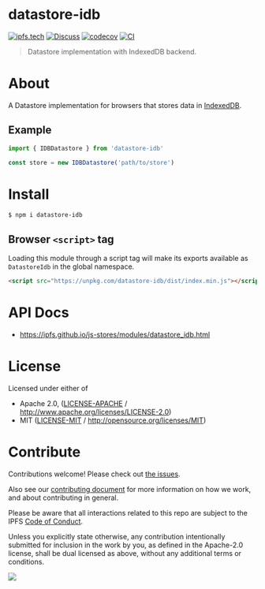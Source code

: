 # datastore-idb

[![ipfs.tech](https://img.shields.io/badge/project-IPFS-blue.svg?style=flat-square)](https://ipfs.tech)
[![Discuss](https://img.shields.io/discourse/https/discuss.ipfs.tech/posts.svg?style=flat-square)](https://discuss.ipfs.tech)
[![codecov](https://img.shields.io/codecov/c/github/ipfs/js-stores.svg?style=flat-square)](https://codecov.io/gh/ipfs/js-stores)
[![CI](https://img.shields.io/github/actions/workflow/status/ipfs/js-stores/js-test-and-release.yml?branch=main\&style=flat-square)](https://github.com/ipfs/js-stores/actions/workflows/js-test-and-release.yml?query=branch%3Amain)

> Datastore implementation with IndexedDB backend.

# About

A Datastore implementation for browsers that stores data in [IndexedDB](https://developer.mozilla.org/en-US/docs/Web/API/IndexedDB_API).

## Example

```js
import { IDBDatastore } from 'datastore-idb'

const store = new IDBDatastore('path/to/store')
```

# Install

```console
$ npm i datastore-idb
```

## Browser `<script>` tag

Loading this module through a script tag will make its exports available as `DatastoreIdb` in the global namespace.

```html
<script src="https://unpkg.com/datastore-idb/dist/index.min.js"></script>
```

# API Docs

- <https://ipfs.github.io/js-stores/modules/datastore_idb.html>

# License

Licensed under either of

- Apache 2.0, ([LICENSE-APACHE](https://github.com/ipfs/js-stores/blob/main/packages/datastore-idb/LICENSE-APACHE) / <http://www.apache.org/licenses/LICENSE-2.0>)
- MIT ([LICENSE-MIT](https://github.com/ipfs/js-stores/blob/main/packages/datastore-idb/LICENSE-MIT) / <http://opensource.org/licenses/MIT>)

# Contribute

Contributions welcome! Please check out [the issues](https://github.com/ipfs/js-stores/issues).

Also see our [contributing document](https://github.com/ipfs/community/blob/master/CONTRIBUTING_JS.md) for more information on how we work, and about contributing in general.

Please be aware that all interactions related to this repo are subject to the IPFS [Code of Conduct](https://github.com/ipfs/community/blob/master/code-of-conduct.md).

Unless you explicitly state otherwise, any contribution intentionally submitted for inclusion in the work by you, as defined in the Apache-2.0 license, shall be dual licensed as above, without any additional terms or conditions.

[![](https://cdn.rawgit.com/jbenet/contribute-ipfs-gif/master/img/contribute.gif)](https://github.com/ipfs/community/blob/master/CONTRIBUTING.md)
